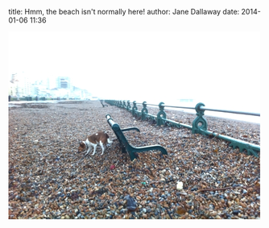 
title: Hmm, the beach isn't normally here!
author: Jane Dallaway
date: 2014-01-06 11:36

<div><a href="/media/EUtp_photo.JPG"><img src="/media/EUtp_thumb_photo.JPG" width="500" height="373"/></a></div>


      